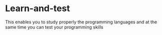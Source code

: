 # Learn-and-test
This enables you to study properly the programming languages and at the same time you can test your programming skills
